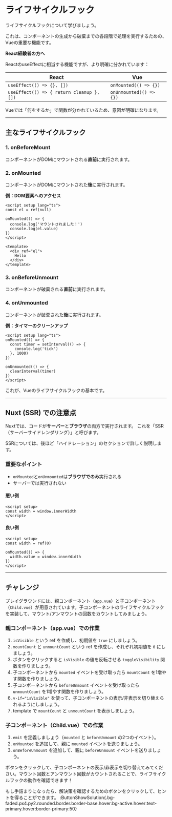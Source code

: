 # ライフサイクルフック

ライフサイクルフックについて学びましょう。

これは、コンポーネントの生成から破棄までの各段階で処理を実行するための、Vueの重要な機能です。

**React経験者の方へ**

ReactのuseEffectに相当する機能ですが、より明確に分かれています：

| React                                     | Vue                     |
| ----------------------------------------- | ----------------------- |
| `useEffect(() => {}, [])`                 | `onMounted(() => {})`   |
| `useEffect(() => { return cleanup }, [])` | `onUnmounted(() => {})` |

Vueでは「何をするか」で関数が分かれているため、意図が明確になります。

---

## 主なライフサイクルフック

### 1. onBeforeMount

コンポーネントがDOMにマウントされる**直前**に実行されます。

### 2. onMounted

コンポーネントがDOMにマウントされた**後**に実行されます。

**例：DOM要素へのアクセス**

```vue
<script setup lang="ts">
const el = ref(null)

onMounted(() => {
  console.log('マウントされました！')
  console.log(el.value)
})
</script>

<template>
  <div ref="el">
    Hello
  </div>
</template>
```

### 3. onBeforeUnmount

コンポーネントが破棄される**直前**に実行されます。

### 4. onUnmounted

コンポーネントが破棄された**後**に実行されます。

**例：タイマーのクリーンアップ**

```vue
<script setup lang="ts">
onMounted(() => {
  const timer = setInterval(() => {
    console.log('tick')
  }, 1000)
})

onUnmounted(() => {
  clearInterval(timer)
})
</script>
```

これが、Vueのライフサイクルフックの基本です。

---

## Nuxt (SSR) での注意点

Nuxtでは、コードが**サーバー**と**ブラウザ**の両方で実行されます。
これを「SSR（サーバーサイドレンダリング）」と呼びます。

SSRについては、後ほど「ハイドレーション」のセクションで詳しく説明します。

### 重要なポイント

- `onMounted`と`onUnmounted`は**ブラウザでのみ**実行される
- サーバーでは実行されない

#### 悪い例

```vue
<script setup>
const width = window.innerWidth
</script>
```

#### 良い例

```vue
<script setup>
const width = ref(0)

onMounted(() => {
  width.value = window.innerWidth
})
</script>
```

---

## チャレンジ

プレイグラウンドには、親コンポーネント（`app.vue`）と子コンポーネント（`Child.vue`）が用意されています。子コンポーネントのライフサイクルフックを実装して、マウント/アンマウントの回数をカウントしてみましょう。

### 親コンポーネント（app.vue）での作業

1. `isVisible` という ref を作成し、初期値を `true` にしましょう。
2. `mountCount` と `unmountCount` という ref を作成し、それぞれ初期値を `0` にしましょう。
3. ボタンをクリックすると `isVisible` の値を反転させる `toggleVisibility` 関数を作りましょう。
4. 子コンポーネントから `mounted` イベントを受け取ったら `mountCount` を1増やす関数を作りましょう。
5. 子コンポーネントから `beforeUnmount` イベントを受け取ったら `unmountCount` を1増やす関数を作りましょう。
6. `v-if="isVisible"` を使って、子コンポーネントの表示/非表示を切り替えられるようにしましょう。
7. template で `mountCount` と `unmountCount` を表示しましょう。

### 子コンポーネント（Child.vue）での作業

1. `emit` を定義しましょう（`mounted` と `beforeUnmount` の2つのイベント）。
2. `onMounted` を追加して、親に `mounted` イベントを送りましょう。
3. `onBeforeUnmount` を追加して、親に `beforeUnmount` イベントを送りましょう。

ボタンをクリックして、子コンポーネントの表示/非表示を切り替えてみてください。マウント回数とアンマウント回数がカウントされることで、ライフサイクルフックの動作を確認できます！

もし手詰まりになったら、解決策を確認するためのボタンをクリックして、ヒントを得ることができます。
:ButtonShowSolution{.bg-faded.px4.py2.rounded.border.border-base.hover:bg-active.hover:text-primary.hover:border-primary:50}
